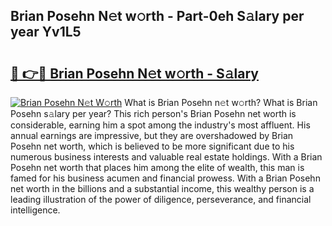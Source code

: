 ## Brian Posehn N𝚎t w𝚘rth - Part-0eh S𝚊lary per year Yv1L5

# <h2><a href="http://gc30la.nevu.top/?p=Brian+Posehn">🔗 👉🔴 Brian Posehn N𝚎t w𝚘rth - S𝚊lary</a></h2>

[![Brian Posehn N𝚎t W𝚘rth](https://i.imgur.com/Oavwk0R.jpeg)](http://gc30la.nevu.top/?p=Brian+Posehn)
What is Brian Posehn n𝚎t w𝚘rth? What is Brian Posehn s𝚊lary per year?
This rich person's Brian Posehn net worth is considerable, earning him a spot among the industry's most affluent. His annual earnings are impressive, but they are overshadowed by Brian Posehn net worth, which is believed to be more significant due to his numerous business interests and valuable real estate holdings. With a Brian Posehn net worth that places him among the elite of wealth, this man is famed for his business acumen and financial prowess. With a Brian Posehn net worth in the billions and a substantial income, this wealthy person is a leading illustration of the power of diligence, perseverance, and financial intelligence.
